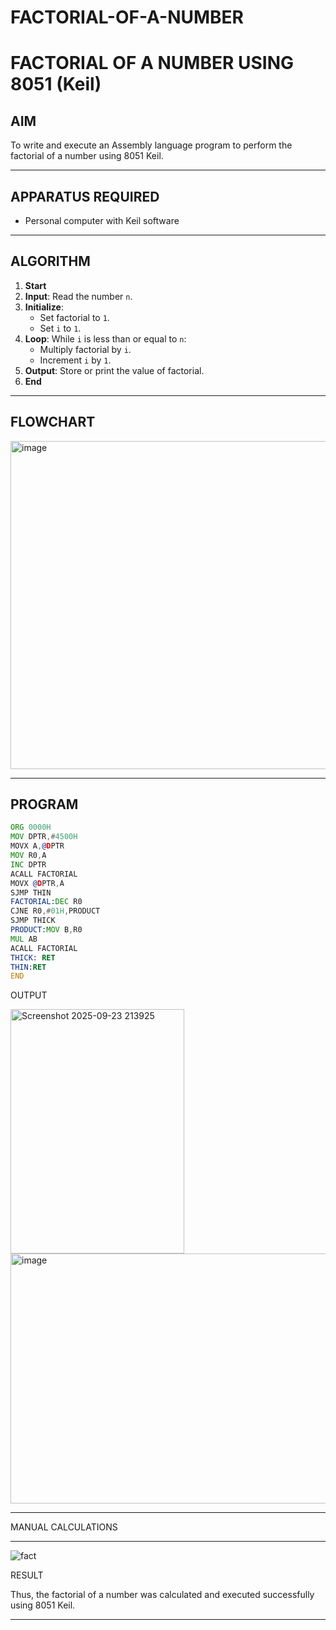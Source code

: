 # FACTORIAL-OF-A-NUMBER
# FACTORIAL OF A NUMBER USING 8051 (Keil)

## AIM
To write and execute an Assembly language program to perform the factorial of a number using 8051 Keil.

---

## APPARATUS REQUIRED
- Personal computer with Keil software

---

## ALGORITHM
1. **Start**
2. **Input**: Read the number `n`.
3. **Initialize**:
   - Set factorial to `1`.
   - Set `i` to `1`.
4. **Loop**: While `i` is less than or equal to `n`:
   - Multiply factorial by `i`.
   - Increment `i` by `1`.
5. **Output**: Store or print the value of factorial.
6. **End**

---

## FLOWCHART
<img width="506" height="525" alt="image" src="https://github.com/user-attachments/assets/f3b47187-6f0f-490c-8704-f2973cb2b276" />


---

## PROGRAM
```asm
ORG 0000H
MOV DPTR,#4500H
MOVX A,@DPTR
MOV R0,A
INC DPTR
ACALL FACTORIAL
MOVX @DPTR,A
SJMP THIN
FACTORIAL:DEC R0
CJNE R0,#01H,PRODUCT
SJMP THICK
PRODUCT:MOV B,R0
MUL AB
ACALL FACTORIAL
THICK: RET
THIN:RET
END

```
OUTPUT

<img width="278" height="391" alt="Screenshot 2025-09-23 213925" src="https://github.com/user-attachments/assets/0e2ff94d-44f6-449c-af5c-45ded0c0973f" />

<img width="566" height="400" alt="image" src="https://github.com/user-attachments/assets/e363190b-359d-4ad7-9b02-fd1d149a8899" />



---
MANUAL CALCULATIONS

---
![fact](https://github.com/user-attachments/assets/9106cfba-b88b-4273-be70-a1c69661bf89)


RESULT

Thus, the factorial of a number was calculated and executed successfully using 8051 Keil.

---


